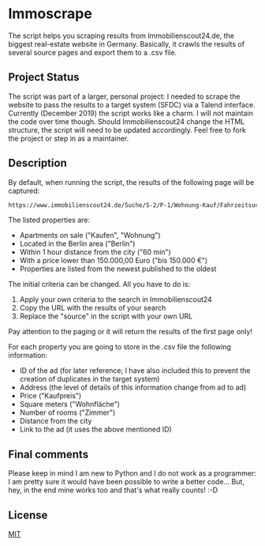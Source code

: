 # Immoscrape

The script helps you scraping results from Immobilienscout24.de, the biggest real-estate website in Germany. Basically, it crawls the results of several source pages and export them to a .csv file.


## Project Status

The script was part of a larger, personal project: I needed to scrape the website to pass the results to a target system (SFDC) via a Talend interface. Currently (December 2019) the script works like a charm. I will not maintain the code over time though. Should Immobilienscout24 change the HTML structure, the script will need to be updated accordingly. Feel free to fork the project or step in as a maintainer.


## Description

By default, when running the script, the results of the following page will be captured:

```bash
https://www.immobilienscout24.de/Suche/S-2/P-1/Wohnung-Kauf/Fahrzeitsuche/Berlin/-/229458/2511138/-/1276003001/60/-/-/EURO--150000,00
```
The listed properties are:
- Apartments on sale ("Kaufen", "Wohnung")
- Located in the Berlin area ("Berlin")
- Within 1 hour distance from the city ("60 min")
- With a price lower than 150.000,00 Euro ("bis 150.000 €")
- Properties are listed from the newest published to the oldest

The initial criteria can be changed. All you have to do is:
1) Apply your own criteria to the search in Immobilienscout24
2) Copy the URL with the results of your search 
3) Replace the "source" in the script with your own URL 

Pay attention to the paging or it will return the results of the first page only!

For each property you are going to store in the .csv file the following information:

- ID of the ad (for later reference; I have also included this to prevent the creation of duplicates in the target system)
- Address (the level of details of this information change from ad to ad)
- Price ("Kaufpreis")
- Square meters ("Wohnfläche")
- Number of rooms ("Zimmer")
- Distance from the city
- Link to the ad (it uses the above mentioned ID)


## Final comments
Please keep in mind I am new to Python and I do not work as a programmer: I am pretty sure it would have been possible to write a better code... But, hey, in the end mine works too and that's what really counts! :-D


## License

[MIT](https://choosealicense.com/licenses/mit/)